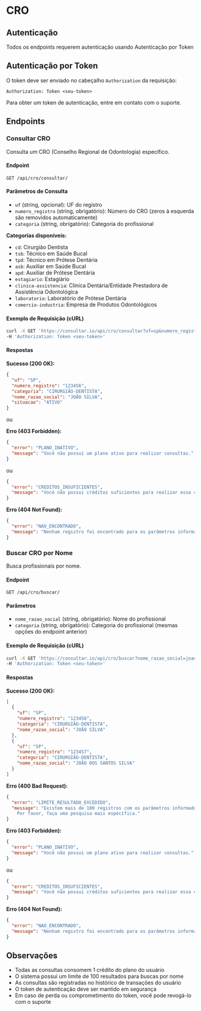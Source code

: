 # CRO

## Autenticação

Todos os endpoints requerem autenticação usando Autenticação por Token

## Autenticação por Token

O token deve ser enviado no cabeçalho `Authorization` da requisição:

`Authorization: Token <seu-token>`

Para obter um token de autenticação, entre em contato com o suporte.

## Endpoints

### Consultar CRO

Consulta um CRO (Conselho Regional de Odontologia) específico.

#### Endpoint

`GET /api/cro/consultar/`

#### Parâmetros de Consulta

- `uf` (string, opcional): UF do registro
- `numero_registro` (string, obrigatório): Número do CRO (zeros à esquerda
  são removidos automaticamente)
- `categoria` (string, obrigatório): Categoria do profissional

**Categorias disponíveis:**

- `cd`: Cirurgião Dentista
- `tsb`: Técnico em Saúde Bucal
- `tpd`: Técnico em Prótese Dentária
- `asb`: Auxiliar em Saúde Bucal
- `apd`: Auxiliar de Prótese Dentária
- `estagiario`: Estagiário
- `clinica-assistencia`: Clínica Dentária/Entidade Prestadora de Assistência
  Odontológica
- `laboratorio`: Laboratório de Prótese Dentária
- `comercio-industria`: Empresa de Produtos Odontológicos

#### Exemplo de Requisição (cURL)

```bash
curl -X GET 'https://consultar.io/api/cro/consultar?uf=sp&numero_registro=123456&categoria=cd' \
-H 'Authorization: Token <seu-token>'
```

#### Respostas

**Sucesso (200 OK):**

```json
{
  "uf": "SP",
  "numero_registro": "123456",
  "categoria": "CIRURGIÃO-DENTISTA",
  "nome_razao_social": "JOÃO SILVA",
  "situacao": "ATIVO"
}
```

ou

**Erro (403 Forbidden):**

```json
{
  "error": "PLANO_INATIVO",
  "message": "Você não possui um plano ativo para realizar consultas."
}
```

ou

```json
{
  "error": "CREDITOS_INSUFICIENTES",
  "message": "Você não possui créditos suficientes para realizar essa consulta."
}
```

**Erro (404 Not Found):**

```json
{
  "error": "NAO_ENCONTRADO",
  "message": "Nenhum registro foi encontrado para os parâmetros informados."
}
```

### Buscar CRO por Nome

Busca profissionais por nome.

#### Endpoint

`GET /api/cro/buscar/`

#### Parâmetros

- `nome_razao_social` (string, obrigatório): Nome do profissional
- `categoria` (string, obrigatório): Categoria do profissional (mesmas opções do
  endpoint anterior)

#### Exemplo de Requisição (cURL)

```bash
curl -X GET 'https://consultar.io/api/cro/buscar?nome_razao_social=joao%20silva&categoria=cd' \
-H 'Authorization: Token <seu-token>'
```

#### Respostas

**Sucesso (200 OK):**

```json
[
  {
    "uf": "SP",
    "numero_registro": "123456",
    "categoria": "CIRURGIÃO-DENTISTA",
    "nome_razao_social": "JOÃO SILVA"
  },
  {
    "uf": "SP",
    "numero_registro": "123457",
    "categoria": "CIRURGIÃO-DENTISTA",
    "nome_razao_social": "JOÃO DOS SANTOS SILVA"
  }
]
```

**Erro (400 Bad Request):**

```json
{
  "error": "LIMITE_RESULTADO_EXCEDIDO",
  "message": "Existem mais de 100 registros com os parâmetros informados.
    Por favor, faça uma pesquisa mais específica."
}
```

**Erro (403 Forbidden):**

```json
{
  "error": "PLANO_INATIVO",
  "message": "Você não possui um plano ativo para realizar consultas."
}
```

ou

```json
{
  "error": "CREDITOS_INSUFICIENTES",
  "message": "Você não possui créditos suficientes para realizar essa consulta."
}
```

**Erro (404 Not Found):**

```json
{
  "error": "NAO_ENCONTRADO",
  "message": "Nenhum registro foi encontrado para os parâmetros informados."
}
```

## Observações

- Todas as consultas consomem 1 crédito do plano do usuário
- O sistema possui um limite de 100 resultados para buscas por nome
- As consultas são registradas no histórico de transações do usuário
- O token de autenticação deve ser mantido em segurança
- Em caso de perda ou comprometimento do token, você pode revogá-lo com o suporte
